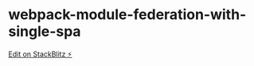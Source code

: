 # webpack-module-federation-with-single-spa

[Edit on StackBlitz ⚡️](https://stackblitz.com/edit/webpack-module-federation-with-single-spa)